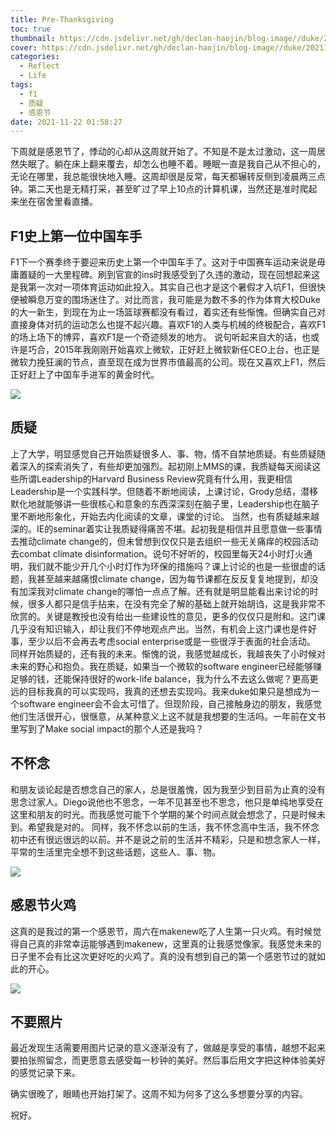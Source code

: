 ```yaml
---
title: Pre-Thanksgiving
toc: true
thumbnail: https://cdn.jsdelivr.net/gh/declan-haojin/blog-image//duke/20211122015812.png
cover: https://cdn.jsdelivr.net/gh/declan-haojin/blog-image//duke/20211122015812.png
categories:
  - Reflect
  - Life
tags:
  - f1
  - 质疑
  - 感恩节
date: 2021-11-22 01:58:27
---
```

下周就是感恩节了，悸动的心却从这周就开始了。不知是不是太过激动，这一周居然失眠了。躺在床上翻来覆去，却怎么也睡不着。<!--more-->睡眠一直是我自己从不担心的，无论在哪里，我总能很快地入睡。这周却很是反常，每天都辗转反侧到凌晨两三点钟。第二天也是无精打采，甚至旷过了早上10点的计算机课，当然还是准时爬起来坐在宿舍里看直播。


## F1史上第一位中国车手
F1下一个赛季终于要迎来历史上第一个中国车手了。这对于中国赛车运动来说是毋庸置疑的一大里程碑。刷到官宣的ins时我感受到了久违的激动，现在回想起来这是我第一次对一项体育运动如此投入。其实自己也才是这个暑假才入坑F1，但很快便被瞬息万变的围场迷住了。对比而言，我可能是为数不多的作为体育大校Duke的大一新生，到现在为止一场篮球赛都没有看过，着实还有些惭愧。但确实自己对直接身体对抗的运动怎么也提不起兴趣。喜欢F1的人类与机械的终极配合，喜欢F1的场上场下的博弈，喜欢F1是一个奇迹频发的地方。
说句听起来自大的话，也或许是巧合，2015年我刚刚开始喜欢上微软，正好赶上微软新任CEO上台，也正是微软力挽狂澜的节点，直至现在成为世界市值最高的公司。现在又喜欢上F1，然后正好赶上了中国车手进军的黄金时代。

![](https://cdn.jsdelivr.net/gh/declan-haojin/blog-image//duke/20211122020055.png)

## 质疑
上了大学，明显感觉自己开始质疑很多人、事、物，情不自禁地质疑。有些质疑随着深入的探索消失了，有些却更加强烈。起初刚上MMS的课，我质疑每天阅读这些所谓Leadership的Harvard Business Review究竟有什么用，我更相信Leadership是一个实践科学。但随着不断地阅读，上课讨论，Grody总结，潜移默化地就能够讲一些很核心和意象的东西深深刻在脑子里，Leadership也在脑子里不断地形象化，开始去内化阅读的文章，课堂的讨论。
当然，也有质疑越来越深的。IE的seminar着实让我质疑得痛苦不堪。起初我是相信并且愿意做一些事情去推动climate change的，但未曾想到仅仅只是去组织一些无关痛痒的校园活动去combat climate disinformation。说句不好听的，校园里每天24小时灯火通明，我们就不能少开几个小时灯作为环保的措施吗？课上讨论的也是一些很虚的话题，我甚至越来越痛恨climate change，因为每节课都在反反复复地提到，却没有加深我对climate change的哪怕一点点了解。还有就是明显能看出来讨论的时候，很多人都只是信手拈来，在没有完全了解的基础上就开始胡诌，这是我非常不欣赏的。关键是教授也没有给出一些建设性的意见，更多的仅仅只是附和。这门课几乎没有知识输入，却让我们不停地观点产出。当然，有机会上这门课也是件好事，至少以后不会再去考虑social enterprise或是一些很浮于表面的社会活动。
同样开始质疑的，还有我的未来。惭愧的说，我感觉越成长，我越丧失了小时候对未来的野心和抱负。我在质疑，如果当一个微软的software engineer已经能够赚足够的钱，还能保持很好的work-life balance，我为什么不去这么做呢？更高更远的目标我真的可以实现吗，我真的还想去实现吗。我来duke如果只是想成为一个software engineer会不会太可惜了。但现阶段，自己接触身边的朋友，我感觉他们生活很开心，很惬意，从某种意义上这不就是我想要的生活吗。一年前在文书里写到了Make social impact的那个人还是我吗？
## 不怀念
和朋友谈论起是否想念自己的家人，总是很羞愧，因为我至少到目前为止真的没有思念过家人。Diego说他也不思念，一年不见甚至也不思念，他只是单纯地享受在这里和朋友的时光。而我感觉可能下个学期的某个时间点就会想念了，只是时候未到。希望我是对的。
同样，我不怀念以前的生活，我不怀念高中生活，我不怀念初中还有很远很远的以前。并不是说之前的生活并不精彩，只是和想念家人一样，平常的生活里完全想不到这些话题，这些人、事、物。

![](https://cdn.jsdelivr.net/gh/declan-haojin/blog-image//duke/20211122020136.png)

## 感恩节火鸡
这真的是我过的第一个感恩节，周六在makenew吃了人生第一只火鸡。有时候觉得自己真的非常幸运能够遇到makenew，这里真的让我感觉像家。我感觉未来的日子里不会有比这次更好吃的火鸡了。真的没有想到自己的第一个感恩节过的就如此的开心。

![](https://cdn.jsdelivr.net/gh/declan-haojin/blog-image//duke/20211122020214.png)

## 不要照片
最近发现生活需要用图片记录的意义逐渐没有了，做越是享受的事情，越想不起来要拍张照留念，而更愿意去感受每一秒钟的美好。然后事后用文字把这种体验美好的感觉记录下来。

确实很晚了，眼睛也开始打架了。这周不知为何多了这么多想要分享的内容。

祝好。